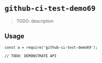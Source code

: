 
# `github-ci-test-demo69`

> TODO: description

## Usage

```
const a = require('github-ci-test-demo69');

// TODO: DEMONSTRATE API
```

